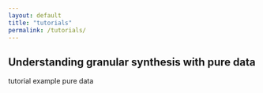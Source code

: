 ```yaml
---
layout: default
title: "tutorials"
permalink: /tutorials/
---
```


## Understanding granular synthesis with pure data

tutorial example pure data
